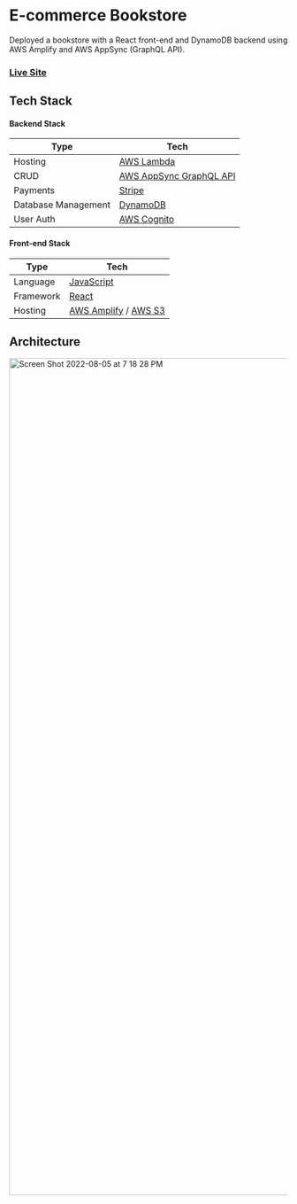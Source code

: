 # E-commerce Bookstore

Deployed a bookstore with a React front-end and DynamoDB backend using AWS Amplify and AWS AppSync (GraphQL API).

### [Live Site](http://mybookstore-20220805191317-hostingbucket-dev.s3-website.us-east-2.amazonaws.com/)

## Tech Stack

#### Backend Stack

| Type      | Tech                                                         |
| --------- | ------------------------------------------------------------ |
| Hosting   | [AWS Lambda](https://aws.amazon.com/lambda/)                 |
| CRUD      | [AWS AppSync GraphQL API](https://aws.amazon.com/appsync/)   |
| Payments  | [Stripe](https://stripe.com/)                                |
| Database Management  | [DynamoDB](https://aws.amazon.com/dynamodb/)      |
| User Auth | [AWS Cognito](https://aws.amazon.com/cognito/)               |

#### Front-end Stack

| Type      | Tech                                                         |
| --------- | ------------------------------------------------------------ |
| Language  | [JavaScript](https://www.javascript.com/)                    |
| Framework | [React](https://reactjs.org/)                                |
| Hosting   | [AWS Amplify](https://aws.amazon.com/amplify/) / [AWS S3](https://aws.amazon.com/s3/)|

## Architecture

<img width="1512" alt="Screen Shot 2022-08-05 at 7 18 28 PM" src="https://user-images.githubusercontent.com/97072541/193156241-88e0e05c-55b9-4d88-8d22-6ed48f515624.png">

## 
